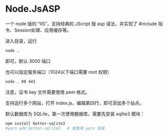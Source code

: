 # Node.JsASP

一个 node 版的 “IIS”，支持经典的 JScript 版 asp 语法，并实现了 #include 指令、Session处理、应用缓存等。

进入目录，运行
``` bash
node .
```
即可，默认 3000 端口

也可以指定服务端口（1024以下端口需要 root 权限）
``` bash
node . 80 443
```
注意，证书 key 文件需要使用 pem 格式。

支持运行多个网站，打开 index.js，编辑第四行，即可添加多个站点。

默认数据库为 SQLite，第一次使用数据库，需要先安装 sqlite3 模块：
``` bash
npm install better-sqlite3
#yarn add better-sqlite3   # 或者用 yarn 安装
```
